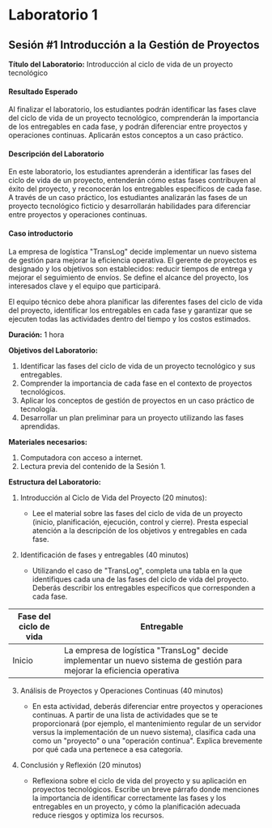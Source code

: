 # Laboratorio 1

## Sesión #1 Introducción a la Gestión de Proyectos

**Título del Laboratorio:** Introducción al ciclo de vida de un proyecto tecnológico

#### Resultado Esperado

Al finalizar el laboratorio, los estudiantes podrán identificar las fases clave del ciclo de vida de un proyecto tecnológico, comprenderán la importancia de los entregables en cada fase, y podrán diferenciar entre proyectos y operaciones continuas. Aplicarán estos conceptos a un caso práctico.

#### Descripción del Laboratorio

En este laboratorio, los estudiantes aprenderán a identificar las fases del ciclo de vida de un proyecto, entenderán cómo estas fases contribuyen al éxito del proyecto, y reconocerán los entregables específicos de cada fase. A través de un caso práctico, los estudiantes analizarán las fases de un proyecto tecnológico ficticio y desarrollarán habilidades para diferenciar entre proyectos y operaciones continuas.

#### Caso introductorio

La empresa de logística "TransLog" decide implementar un nuevo sistema de gestión para mejorar la eficiencia operativa. El gerente de proyectos es designado y los objetivos son establecidos: reducir tiempos de entrega y mejorar el seguimiento de envíos. Se define el alcance del proyecto, los interesados clave y el equipo que participará.

El equipo técnico debe ahora planificar las diferentes fases del ciclo de vida del proyecto, identificar los entregables en cada fase y garantizar que se ejecuten todas las actividades dentro del tiempo y los costos estimados.

**Duración:** 1 hora

**Objetivos del Laboratorio:**

1. Identificar las fases del ciclo de vida de un proyecto tecnológico y sus entregables.
2. Comprender la importancia de cada fase en el contexto de proyectos tecnológicos.
3. Aplicar los conceptos de gestión de proyectos en un caso práctico de tecnología.
4. Desarrollar un plan preliminar para un proyecto utilizando las fases aprendidas.

**Materiales necesarios:**

1. Computadora con acceso a internet.
2. Lectura previa del contenido de la Sesión 1.

**Estructura del Laboratorio:**

1. Introducción al Ciclo de Vida del Proyecto (20 minutos):
    - Lee el material sobre las fases del ciclo de vida de un proyecto (inicio, planificación, ejecución, control y cierre). Presta especial atención a la descripción de los objetivos y entregables en cada fase.

2. Identificación de fases y entregables (40 minutos)
    - Utilizando el caso de "TransLog", completa una tabla en la que identifiques cada una de las fases del ciclo de vida del proyecto. Deberás describir los entregables específicos que corresponden a cada fase.

|Fase del ciclo de vida|Entregable                    |
|----------------------|------------------------------|
|    Inicio            |    La empresa de logística "TransLog" decide implementar un nuevo sistema de gestión para mejorar la eficiencia operativa|

3. Análisis de Proyectos y Operaciones Continuas (40 minutos)
    - En esta actividad, deberás diferenciar entre proyectos y operaciones continuas. A partir de una lista de actividades que se te proporcionará (por ejemplo, el mantenimiento regular de un servidor versus la implementación de un nuevo sistema), clasifica cada una como un "proyecto" o una "operación continua". Explica brevemente por qué cada una pertenece a esa categoría.

4. Conclusión y Reflexión (20 minutos)
    - Reflexiona sobre el ciclo de vida del proyecto y su aplicación en proyectos tecnológicos. Escribe un breve párrafo donde menciones la importancia de identificar correctamente las fases y los entregables en un proyecto, y cómo la planificación adecuada reduce riesgos y optimiza los recursos.
